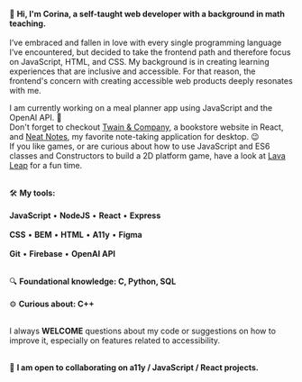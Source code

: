 👋 **Hi, I'm Corina, a self-taught web developer with a background in math teaching.**
<br>
<br>I’ve embraced and fallen in love with every single programming language I’ve encountered, but decided to take the frontend path and therefore focus on JavaScript, HTML, and CSS. My background is in creating learning experiences that are inclusive and accessible. For that reason, the frontend's concern with creating accessible web products deeply resonates with me.

I am currently working on a meal planner app using JavaScript and the OpenAI API. 🎉
<br>Don't forget to checkout [Twain & Company](https://twain-and-company.netlify.app/), a bookstore website in React, and [Neat Notes](https://neatnotes.netlify.app/), my favorite note-taking application for desktop. 😉
<br>If you like games, or are curious about how to use JavaScript and ES6 classes and Constructors to build a 2D platform game, have a look at [Lava Leap](https://lava-leap.netlify.app/) for a fun time.


<br>🛠 **My tools:**
<br>
<br>**JavaScript**  •  **NodeJS**  •  **React**  •  **Express**
<br>
<br>**CSS**  •  **BEM**  •  **HTML**  •  **A11y**  •  **Figma**
<br>
<br>**Git**  •  **Firebase**  •  **OpenAI API**  

<br>🔍 **Foundational knowledge: C, Python, SQL**
<br>
<br>⚙️ **Curious about: C++**

<br>I always **WELCOME** questions about my code or suggestions on how to improve it, especially on features related to accessibility.
<br>

                         
<br>👷 **I am open to collaborating on a11y / JavaScript / React projects.**

